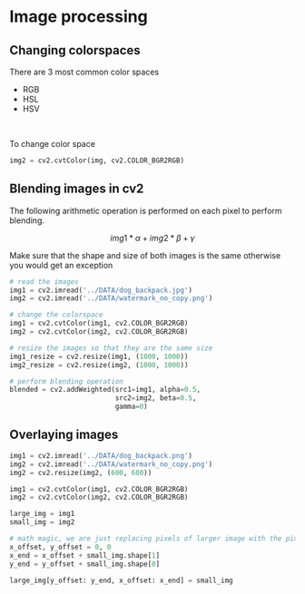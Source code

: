 # Image processing 
## Changing colorspaces
There are 3 most common color spaces
- RGB
- HSL
- HSV
<br>

To change color space
```python
img2 = cv2.cvtColor(img, cv2.COLOR_BGR2RGB)
```

## Blending images in cv2
The following arithmetic operation is performed on each pixel to perform blending.

$$  img1 * \alpha  + img2 * \beta  + \gamma $$

Make sure that the shape and size of both images is the same otherwise you would get an exception

```python
# read the images
img1 = cv2.imread('../DATA/dog_backpack.jpg')
img2 = cv2.imread('../DATA/watermark_no_copy.png')

# change the colorspace
img1 = cv2.cvtColor(img1, cv2.COLOR_BGR2RGB)
img2 = cv2.cvtColor(img2, cv2.COLOR_BGR2RGB)

# resize the images so that they are the same size
img1_resize = cv2.resize(img1, (1000, 1000))
img2_resize = cv2.resize(img2, (1000, 1000))

# perform blending operation
blended = cv2.addWeighted(src1=img1, alpha=0.5, 
                          src2=img2, beta=0.5, 
                          gamma=0)
```

## Overlaying images

```python
img1 = cv2.imread('../DATA/dog_backpack.png')
img2 = cv2.imread('../DATA/watermark_no_copy.png')
img2 = cv2.resize(img2, (600, 600))

img1 = cv2.cvtColor(img1, cv2.COLOR_BGR2RGB)
img2 = cv2.cvtColor(img2, cv2.COLOR_BGR2RGB)

large_img = img1
small_img = img2

# math magic, we are just replacing pixels of larger image with the pixels of small image using assignment operation
x_offset, y_offset = 0, 0
x_end = x_offset + small_img.shape[1]
y_end = y_offset + small_img.shape[0]

large_img[y_offset: y_end, x_offset: x_end] = small_img   
```




